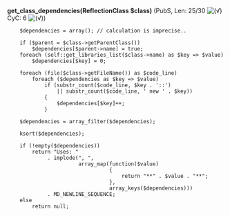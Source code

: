 **get_class_dependencies(ReflectionClass $class)** (PubS, Len: 25/30 ![(&radic;)](https://raw.github.com/TheB3Rt0z/schrimp/master/.inc/img/icon_16x16_green_ok.png "") CyC: 6 ![(&radic;)](https://raw.github.com/TheB3Rt0z/schrimp/master/.inc/img/icon_16x16_green_ok.png ""))  
  
        $dependencies = array(); // calculation is imprecise..

        if ($parent = $class->getParentClass())
            $dependencies[$parent->name] = true;
        foreach (self::get_libraries_list($class->name) as $key => $value)
            $dependencies[$key] = 0;

        foreach (file($class->getFileName()) as $code_line)
            foreach ($dependencies as $key => $value)
                if (substr_count($code_line, $key . '::')
                    || substr_count($code_line, ' new ' . $key))
                {
                    $dependencies[$key]++;
                }

        $dependencies = array_filter($dependencies);

        ksort($dependencies);

        if (!empty($dependencies))
            return "Uses: "
                 . implode(", ",
                           array_map(function($value)
                                     {
                                         return "**" . $value . "**";
                                     },
                                     array_keys($dependencies)))
                 . MD_NEWLINE_SEQUENCE;
        else
            return null;
